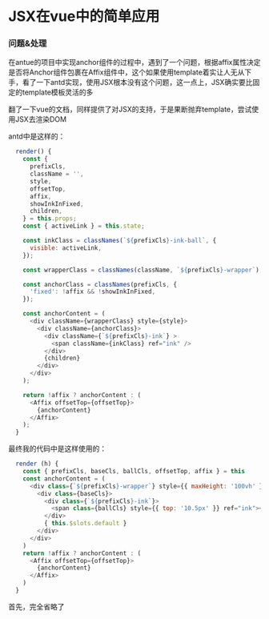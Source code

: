 JSX在vue中的简单应用
===

### 问题&处理

在antue的项目中实现anchor组件的过程中，遇到了一个问题，根据affix属性决定是否将Anchor组件包裹在Affix组件中，这个如果使用template着实让人无从下手，看了一下antd实现，使用JSX根本没有这个问题，这一点上，JSX确实要比固定的template模板灵活的多

翻了一下vue的文档，同样提供了对JSX的支持，于是果断抛弃template，尝试使用JSX去渲染DOM

antd中是这样的：

```javascript
  render() {
    const {
      prefixCls,
      className = '',
      style,
      offsetTop,
      affix,
      showInkInFixed,
      children,
    } = this.props;
    const { activeLink } = this.state;

    const inkClass = classNames(`${prefixCls}-ink-ball`, {
      visible: activeLink,
    });

    const wrapperClass = classNames(className, `${prefixCls}-wrapper`);

    const anchorClass = classNames(prefixCls, {
      'fixed': !affix && !showInkInFixed,
    });

    const anchorContent = (
      <div className={wrapperClass} style={style}>
        <div className={anchorClass}>
          <div className={`${prefixCls}-ink`} >
            <span className={inkClass} ref="ink" />
          </div>
          {children}
        </div>
      </div>
    );

    return !affix ? anchorContent : (
      <Affix offsetTop={offsetTop}>
        {anchorContent}
      </Affix>
    );
  }
```

最终我的代码中是这样使用的：

```JavaScript
  render (h) {
    const { prefixCls, baseCls, ballCls, offsetTop, affix } = this
    const anchorContent = (
      <div class={`${prefixCls}-wrapper`} style={{ maxHeight: '100vh' }}>
        <div class={baseCls}>
          <div class={`${prefixCls}-ink`}>
            <span class={ballCls} style={{ top: '10.5px' }} ref="ink"></span>
          </div>
          { this.$slots.default }
        </div>
      </div>
    )
    return !affix ? anchorContent : (
      <Affix offsetTop={offsetTop}>
        {anchorContent}
      </Affix>
    )
  }
```
首先，完全省略了<template/>，使用render方法，h是必传参数（babel-plugin-transform-vue-jsx@3.4.0后可以自动注入），具体可见官方文档说明，基本写法与react无异，就是在class和style上取消了v-bind:前缀，它们的属性值使用的{}包裹，像ref特性的用法依然保持原样

* 详细用法参见 [babel-plugin-transform-vue-jsx的GitHub主页](https://github.com/vuejs/babel-plugin-transform-vue-jsx)

这里面最需要注意的就是插槽的用法，直接写<slot/>是没有用的，必须使用{this.$slots.default}才可以

用是可以用了，但是问题来了：what is JSX?

### What is JSX?


```javascript
const element = <h1>Hello, world!</h1>;
```
直观一点上面就是JSX

* [印记中文react文档中的JSX介绍](https://react.docschina.org/docs/introducing-jsx.html)

#### 总结一下：
1. JSX是一种 JavaScript 的语法扩展
2. JSX中可以使用 JavaScript 的表达式
3. JSX本身也是 JavaScript 的表达式，在编译之后会被转化为普通的 JavaScript 对象，因此可以作为参数或者返回值
4. 你可以使用引号来定义以字符串为值的属性，也可以使用大括号来定义以 JavaScript 表达式为值的属性（即就是第二点中的“使用”了）
5. Babel 转译器会把 JSX 转换成一个名为 `React.createElement()` 的方法调用，所以，从本质上讲，JSX 只是为 `React.createElement(component, props, ...children)` 函数提供的语法糖（这一点在vue里面也是一样，下面的引用来自vue文档）

> `createElement` 到底会返回什么呢？其实不是一个_实际的_ DOM 元素。它更准确的名字可能是 `createNodeDescription`，因为它所包含的信息会告诉 Vue 页面上需要渲染什么样的节点，及其子节点。我们把这样的节点描述为“虚拟节点 (Virtual Node)”，也常简写它为“VNode”。“虚拟 DOM”是我们对由 Vue 组件树建立起来的整个 VNode 树的称呼。

到这里，基本就理解JSX了，更进一步的，就是如何实现一个JSX了，先挖个坑吧

